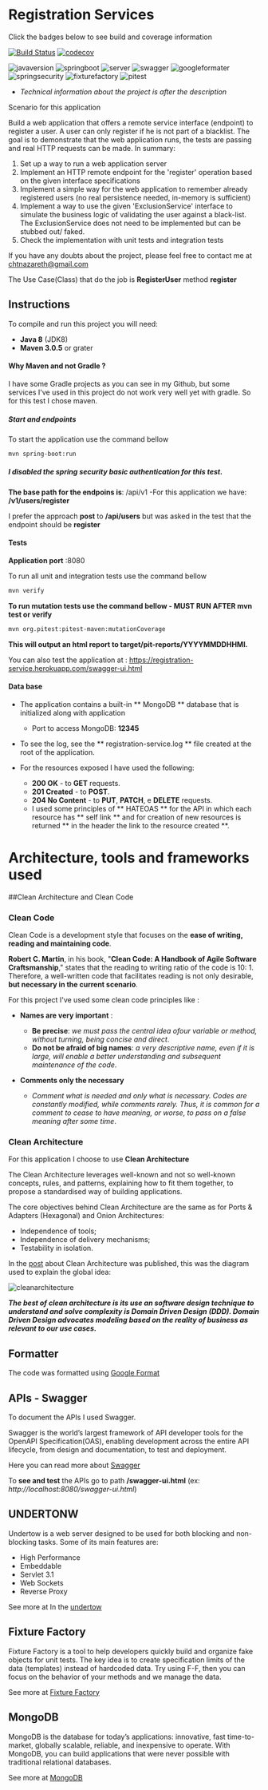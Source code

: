 # Registration Services

Click the badges below to see build and coverage information

[![Build Status](https://travis-ci.org/ClaudioNazareth/registration-service.svg?branch=master)](https://travis-ci.org/ClaudioNazareth/registration-service)
[![codecov](https://codecov.io/gh/ClaudioNazareth/registration-service/branch/master/graph/badge.svg)](https://codecov.io/gh/ClaudioNazareth/registration-service)


![javaversion](https://img.shields.io/badge/Java-8-yellowgreen.svg)
![springboot](https://img.shields.io/badge/spring%20boot-1.5.9.RELEASE-orange.svg)
![server](https://img.shields.io/badge/server-undertow-yellow.svg)
![swagger](https://img.shields.io/badge/swagger-2.7.0-green.svg)
![googleformater](https://img.shields.io/badge/google%20format-1.5-blue.svg)
![springsecurity](https://img.shields.io/badge/spring%20security-1.5.9-orange.svg)
![fixturefactory](https://img.shields.io/badge/fixture%20factory-3.1.10-yellowgreen.svg)
![pitest](https://img.shields.io/badge/pitest-1.3.1-yellow.svg)


- _Technical information about the project is after the description_

Scenario for this application

Build a web application that offers a remote service interface (endpoint) to register a user. A user
can only register if he is not part of a blacklist. The goal is to demonstrate that the web
application runs, the tests are passing and real HTTP requests can be made. In summary:

1. Set up a way to run a web application server
2. Implement an HTTP remote endpoint for the 'register' operation based on the given
interface specifications
3. Implement a simple way for the web application to remember already registered users (no
real persistence needed, in-memory is sufficient)
4. Implement a way to use the given 'ExclusionService' interface to simulate the business
logic of validating the user against a black-list. The ExclusionService does not need to be
implemented but can be stubbed out/ faked.
5. Check the implementation with unit tests and integration tests
  
If you have any doubts about the project, please feel free to contact me at chtnazareth@gmail.com

The Use Case(Class) that do the job is **RegisterUser** method **register**  

  
## Instructions
  
To compile and run this project you will need:

  * **Java 8** (JDK8)
  * **Maven 3.0.5** or grater
  
#### Why Maven and not Gradle ?  

I have some Gradle projects as you can see in my Github, but some services I've used in this project 
do not work very well yet with gradle. So for this test I chose maven.


##### Start and endpoints   
 
To start the application use the command bellow   

```bash
mvn spring-boot:run
```

##### I disabled the spring security basic authentication for this test.

**The base path for the endpoins is**: /api/v1
  -For this application we have:  **/v1/users/register** 
 
I prefer the approach  **post** to **/api/users** but was asked in the test that the endpoint 
should be **register**  


#### Tests

**Application port** :8080  

To run all unit and integration tests use the command bellow   

```bash
mvn verify
```  

**To run mutation tests use the command bellow - MUST RUN AFTER mvn test or verify**  

```bash
mvn org.pitest:pitest-maven:mutationCoverage
```  
**This will output an html report to target/pit-reports/YYYYMMDDHHMI.**

You can also test the application at : https://registration-service.herokuapp.com/swagger-ui.html

#### Data base

- The application contains a built-in ** MongoDB ** database that is initialized along with application    
    - Port to access MongoDB: **12345**
    
- To see the log, see the ** registration-service.log ** file created at the root of the application.

- For the resources exposed I have used the following:
    - **200 OK** - to **GET** requests.
    - **201 Created** - to **POST**.
    - **204 No Content** - to **PUT**, **PATCH**, e **DELETE** requests.
    - I used some principles of ** HATEOAS ** for the API in which each resource has ** self link ** 
     and for creation of new resources is returned ** in the header the link to the resource created **.


# Architecture, tools and frameworks used

##Clean Architecture and Clean Code

### Clean Code

Clean Code is a development style that focuses on the **ease of writing, reading and maintaining code**.

**Robert C. Martin**, in his book, "**Clean Code: A Handbook of Agile Software Craftsmanship**," 
states that the reading to writing ratio of the code is 10: 1. Therefore, a well-written code that 
facilitates reading is not only desirable, **but necessary in the current scenario**.

For this project I've used some clean code principles like :

* **Names are very important** : 
  * **Be precise**: _we must pass the central idea of ​​our variable or method, without turning, being concise 
    and direct_.
  * **Do not be afraid of big names**: _a very descriptive name, even if it is large, will enable a 
    better understanding and subsequent maintenance of the code_.
    
* **Comments only the necessary**
  * _Comment what is needed and only what is necessary. Codes are constantly modified, while comments rarely. 
    Thus, it is common for a comment to cease to have meaning, or worse, to pass on a false meaning after some time_.    

### Clean Architecture

For this application I choose to use **Clean Architecture**

The Clean Architecture leverages well-known and not so well-known concepts, rules, and patterns, 
explaining how to fit them together, to propose a standardised way of building applications.

The core objectives behind Clean Architecture are the same as for Ports & Adapters (Hexagonal)
 and Onion Architectures:

* Independence of tools;
* Independence of delivery mechanisms;
* Testability in isolation.

In the [post](https://8thlight.com/blog/uncle-bob/2012/08/13/the-clean-architecture.html) about 
Clean Architecture was published, this was the diagram used to explain the global idea:

![cleanarchitecture](https://8thlight.com/blog/assets/posts/2012-08-13-the-clean-architecture/CleanArchitecture.jpg)

**_The best of clean architecture is its use an software design technique to understand and solve 
complexity is Domain Driven Design (DDD). Domain Driven Design advocates modeling based on the 
reality of business as relevant to our use cases._** 

## Formatter

The code was formatted using [Google Format](https://github.com/google/google-java-format)


## APIs - Swagger

To document the APIs I used Swagger.

Swagger is the world’s largest framework of API developer tools for the OpenAPI Specification(OAS),
enabling development across the entire API lifecycle, from design and documentation, 
to test and deployment.

Here you can read more about [Swagger](https://swagger.io/)

To **see and test** the APIs go to path **/swagger-ui.html** (ex: _http://localhost:8080/swagger-ui.html_)

## UNDERTONW
Undertow is a web server designed to be used for both blocking and non-blocking tasks. 
Some of its main features are:

  * High Performance
  * Embeddable
  * Servlet 3.1
  * Web Sockets
  * Reverse Proxy

See more at In the [undertow](http://undertow.io/)


## Fixture Factory
Fixture Factory is a tool to help developers quickly build and organize fake objects for unit tests. 
The key idea is to create specification limits of the data (templates) instead of hardcoded data. 
Try using F-F, then you can focus on the behavior of your methods and we manage the data.

See more at [Fixture Factory](https://github.com/six2six/fixture-factory)


## MongoDB
MongoDB is the database for today’s applications: innovative, fast time-to-market, globally scalable, 
reliable, and inexpensive to operate. With MongoDB, you can build applications that were never
possible with traditional relational databases.


See more at [MongoDB](https://www.mongodb.com/collateral/mongodb-architecture-guide)